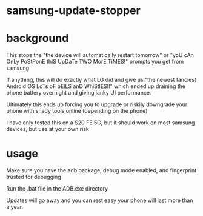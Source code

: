 # samsung-update-stopper


# background

This stops the "the device will automatically restart tomorrow" or "yoU cAn OnLy PoStPonE thiS UpDaTe TWO MorE TiMES!" prompts you get from samsung

If anything, this will do exactly what LG did and give us "the newest fanciest Android OS LoTs oF bElLS anD WhiStlES!!" which ended up draining the phone battery overnight and giving janky UI performance.

Ultimately this ends up forcing you to upgrade or riskily downgrade your phone with shady tools online (depending on the phone)

I have only tested this on a S20 FE 5G, but it should work on most samsung devices, but use at your own risk

# usage

Make sure you have the adb package, debug mode enabled, and fingerprint trusted for debugging

Run the .bat file in the ADB.exe directory

Updates will go away and you can rest easy your phone will last more than a year.
